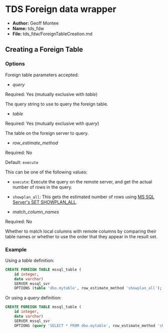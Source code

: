 # TDS Foreign data wrapper

* **Author:** Geoff Montee
* **Name:** tds_fdw
* **File:** tds_fdw/ForeignTableCreation.md

## Creating a Foreign Table

### Options

Foreign table parameters accepted:
				
* *query*  
  
Required: Yes (mutually exclusive with *table*)  
  
The query string to use to query the foreign table.
				
* *table*  
  
Required: Yes (mutually exclusive with *query*)  
  
The table on the foreign server to query.

* *row_estimate_method*

Required: No

Default: `execute`

This can be one of the following values:

* `execute`: Execute the query on the remote server, and get the actual number of rows in the query.
* `showplan_all`: This gets the estimated number of rows using [MS SQL Server's SET SHOWPLAN_ALL](https://msdn.microsoft.com/en-us/library/ms187735.aspx).

* *match_column_names*

Required: No

Whether to match local columns with remote columns by comparing their table names or whether to use the order that they appear in the result set.

### Example

Using a *table* definition:

```SQL
CREATE FOREIGN TABLE mssql_table (
	id integer,
	data varchar)
	SERVER mssql_svr
	OPTIONS (table 'dbo.mytable', row_estimate_method 'showplan_all');
```
	
Or using a *query* definition:

```SQL
CREATE FOREIGN TABLE mssql_table (
	id integer,
	data varchar)
	SERVER mssql_svr
	OPTIONS (query 'SELECT * FROM dbo.mytable', row_estimate_method 'showplan_all');
```
